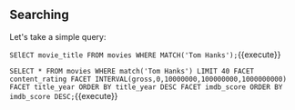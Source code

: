 ## Searching

Let's take a simple query:

`SElECT movie_title FROM movies WHERE MATCH('Tom Hanks');`{{execute}}


`SELECT * FROM movies WHERE match('Tom Hanks') LIMIT 40 FACET content_rating FACET
 INTERVAL(gross,0,10000000,100000000,1000000000) FACET title_year ORDER BY title_year DESC FACET imdb_score ORDER BY imdb_score DESC;`{{execute}}
